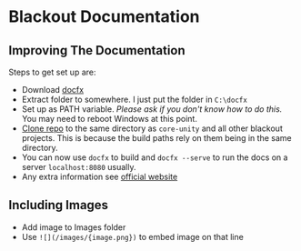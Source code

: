# Blackout Documentation

## Improving The Documentation
Steps to get set up are:
- Download [docfx](https://github.com/dotnet/docfx/releases)
- Extract folder to somewhere. I just put the folder in `C:\docfx`
- Set up as PATH variable. _Please ask if you don't know how to do this._ You may need to reboot Windows at this point.
- [Clone repo](https://gitlab.com/blackout-sports/blackout-docs) to the same directory as `core-unity` and all other blackout projects. This is because the build paths rely on them being in the same directory.
- You can now use `docfx` to build and `docfx --serve` to run the docs on a server `localhost:8080` usually.
- Any extra information see [official website](https://dotnet.github.io/docfx/)


## Including Images
- Add image to Images folder
- Use `![](/images/{image.png})` to embed image on that line
